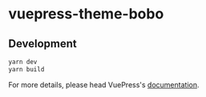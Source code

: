 # vuepress-theme-bobo

> 

## Development

```bash
yarn dev
yarn build
```

For more details, please head VuePress's [documentation](https://v1.vuepress.vuejs.org/).

